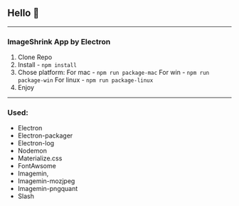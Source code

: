 ## Hello :wave:

---

### ImageShrink App by Electron

1.  Clone Repo
2.  Install - `npm install`
3.  Chose platform:
    For mac - `npm run package-mac`
    For win - `npm run package-win`
    For linux - `npm run package-linux`
4.  Enjoy

---

### Used:

- Electron
- Electron-packager
- Electron-log
- Nodemon
- Materialize.css
- FontAwsome
- Imagemin,
- Imagemin-mozjpeg
- Imagemin-pngquant
- Slash

